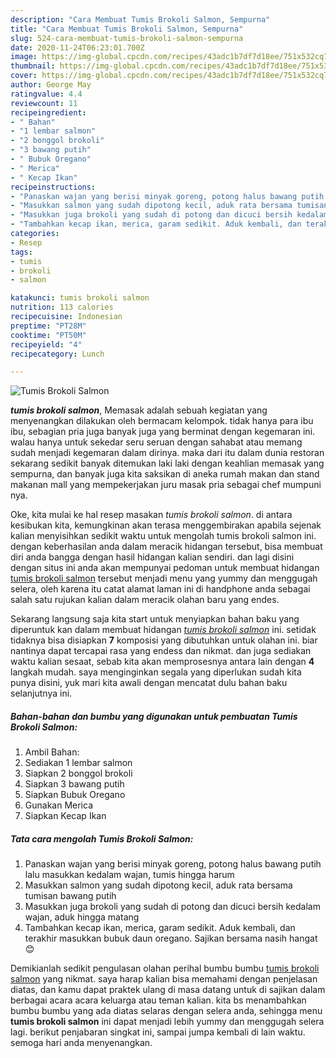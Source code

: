 ```yaml
---
description: "Cara Membuat Tumis Brokoli Salmon, Sempurna"
title: "Cara Membuat Tumis Brokoli Salmon, Sempurna"
slug: 524-cara-membuat-tumis-brokoli-salmon-sempurna
date: 2020-11-24T06:23:01.700Z
image: https://img-global.cpcdn.com/recipes/43adc1b7df7d18ee/751x532cq70/tumis-brokoli-salmon-foto-resep-utama.jpg
thumbnail: https://img-global.cpcdn.com/recipes/43adc1b7df7d18ee/751x532cq70/tumis-brokoli-salmon-foto-resep-utama.jpg
cover: https://img-global.cpcdn.com/recipes/43adc1b7df7d18ee/751x532cq70/tumis-brokoli-salmon-foto-resep-utama.jpg
author: George May
ratingvalue: 4.4
reviewcount: 11
recipeingredient:
- " Bahan"
- "1 lembar salmon"
- "2 bonggol brokoli"
- "3 bawang putih"
- " Bubuk Oregano"
- " Merica"
- " Kecap Ikan"
recipeinstructions:
- "Panaskan wajan yang berisi minyak goreng, potong halus bawang putih lalu masukkan kedalam wajan, tumis hingga harum"
- "Masukkan salmon yang sudah dipotong kecil, aduk rata bersama tumisan bawang putih"
- "Masukkan juga brokoli yang sudah di potong dan dicuci bersih kedalam wajan, aduk hingga matang"
- "Tambahkan kecap ikan, merica, garam sedikit. Aduk kembali, dan terakhir masukkan bubuk daun oregano. Sajikan bersama nasih hangat 😊"
categories:
- Resep
tags:
- tumis
- brokoli
- salmon

katakunci: tumis brokoli salmon 
nutrition: 113 calories
recipecuisine: Indonesian
preptime: "PT28M"
cooktime: "PT50M"
recipeyield: "4"
recipecategory: Lunch

---
```



![Tumis Brokoli Salmon](https://img-global.cpcdn.com/recipes/43adc1b7df7d18ee/751x532cq70/tumis-brokoli-salmon-foto-resep-utama.jpg)

<b><i>tumis brokoli salmon</i></b>, Memasak adalah sebuah kegiatan yang menyenangkan dilakukan oleh bermacam kelompok. tidak hanya para ibu ibu, sebagian pria juga banyak juga yang berminat dengan kegemaran ini. walau hanya untuk sekedar seru seruan dengan sahabat atau memang sudah menjadi kegemaran dalam dirinya. maka dari itu dalam dunia restoran sekarang sedikit banyak ditemukan laki laki dengan keahlian memasak yang sempurna, dan banyak juga kita saksikan di aneka rumah makan dan stand makanan mall yang mempekerjakan juru masak pria sebagai chef mumpuni nya.



Oke, kita mulai ke hal resep masakan <i>tumis brokoli salmon</i>. di antara kesibukan kita, kemungkinan akan terasa menggembirakan apabila sejenak kalian menyisihkan sedikit waktu untuk mengolah tumis brokoli salmon ini. dengan keberhasilan anda dalam meracik hidangan tersebut, bisa membuat diri anda bangga dengan hasil hidangan kalian sendiri. dan lagi disini dengan situs ini anda akan mempunyai pedoman untuk membuat hidangan <u>tumis brokoli salmon</u> tersebut menjadi menu yang yummy dan menggugah selera, oleh karena itu catat alamat laman ini di handphone anda sebagai salah satu rujukan kalian dalam meracik olahan baru yang endes.


Sekarang langsung saja kita start untuk menyiapkan bahan baku yang diperuntuk kan dalam membuat hidangan <u><i>tumis brokoli salmon</i></u> ini. setidak tidaknya bisa disiapkan <b>7</b> komposisi yang dibutuhkan untuk olahan ini. biar nantinya dapat tercapai rasa yang endess dan nikmat. dan juga sediakan waktu kalian sesaat, sebab kita akan memprosesnya antara lain dengan <b>4</b> langkah mudah. saya menginginkan segala yang diperlukan sudah kita punya disini, yuk mari kita awali dengan mencatat dulu bahan baku selanjutnya ini.

<!--inarticleads1-->

##### Bahan-bahan dan bumbu yang digunakan untuk pembuatan Tumis Brokoli Salmon:

1. Ambil  Bahan:
1. Sediakan 1 lembar salmon
1. Siapkan 2 bonggol brokoli
1. Siapkan 3 bawang putih
1. Siapkan  Bubuk Oregano
1. Gunakan  Merica
1. Siapkan  Kecap Ikan




<!--inarticleads2-->

##### Tata cara mengolah Tumis Brokoli Salmon:

1. Panaskan wajan yang berisi minyak goreng, potong halus bawang putih lalu masukkan kedalam wajan, tumis hingga harum
1. Masukkan salmon yang sudah dipotong kecil, aduk rata bersama tumisan bawang putih
1. Masukkan juga brokoli yang sudah di potong dan dicuci bersih kedalam wajan, aduk hingga matang
1. Tambahkan kecap ikan, merica, garam sedikit. Aduk kembali, dan terakhir masukkan bubuk daun oregano. Sajikan bersama nasih hangat 😊




Demikianlah sedikit pengulasan olahan perihal bumbu bumbu <u>tumis brokoli salmon</u> yang nikmat. saya harap kalian bisa memahami dengan penjelasan diatas, dan kamu dapat praktek ulang di masa datang untuk di sajikan dalam berbagai acara acara keluarga atau teman kalian. kita bs menambahkan bumbu bumbu yang ada diatas selaras dengan selera anda, sehingga menu <b>tumis brokoli salmon</b> ini dapat menjadi lebih yummy dan menggugah selera lagi. berikut penjabaran singkat ini, sampai jumpa kembali di lain waktu. semoga hari anda menyenangkan.
